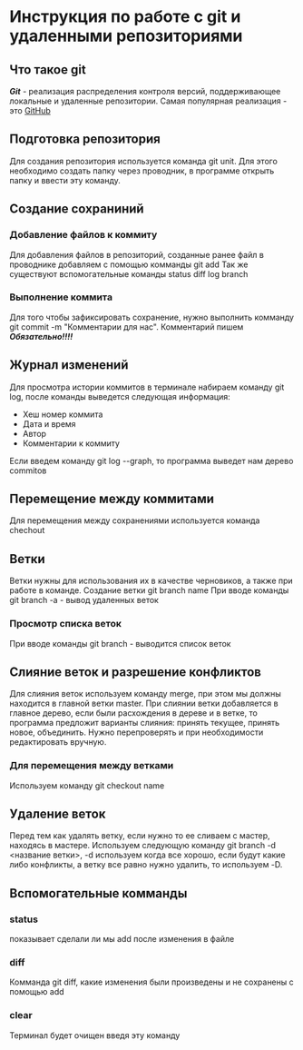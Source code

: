# Инструкция по работе с git и удаленными репозиториями

## Что такое git
***Git*** - реализация распределения контроля версий, поддерживающее локальные и удаленные репозитории. Самая популярная реализация - это  [GitHub](https:\\github.com "переход на GitHub")

## Подготовка репозитория
Для создания репозитория используется команда git unit. Для этого необходимо создать папку через проводник, в программе открыть папку и ввести эту команду. 

## Создание сохраниний
### Добавление файлов к коммиту
Для добавления файлов в репозиторий, созданные ранее файл в проводнике добавляем с помощью комманды git add <file>
Так же существуют вспомогательные команды status diff log branch
### Выполнение коммита
Для того чтобы зафиксировать сохранение, нужно выполнить комманду git commit -m "Комментарии для нас". Комментарий пишем ***Обязательно!!!!***

## Журнал изменений
Для просмотра истории коммитов в терминале набираем команду git log, после команды выведется следующая информация:
* Хеш номер коммита
* Дата и время
* Автор
* Комментарии к коммиту

Если введем команду git log --graph, то программа выведет нам дерево commitов

## Перемещение между коммитами
Для перемещения между сохранениями используется команда chechout

## Ветки
Ветки нужны для использования их в качестве черновиков, а также при работе в команде.
Создание ветки git branch name
При вводе команды git branch -a - вывод удаленных веток 

### Просмотр списка веток
При вводе команды git branch - выводится список веток

## Слияние веток и разрешение конфликтов
Для слияния веток используем команду merge, при этом мы должны находится в главной ветки master. При слиянии ветки добавляется в главное дерево, если были расхождения в дереве и в ветке, то программа предложит варианты слияния: принять текущее, принять новое, объединить. Нужно перепроверять и при необходимости редактировать вручную.

### Для перемещения между ветками
Используем команду git checkout name
  
## Удаление веток
Перед тем как удалять ветку, если нужно то ее сливаем с мастер, находясь в мастере. Используем следующую команду git branch -d <название ветки>, -d используем когда все хорошо, если будут какие либо конфликты, а ветку все равно нужно удалить, то используем -D.

## Вспомогательные комманды
### status
показывает сделали ли мы add после изменения в файле
### diff
Комманда git diff, какие изменения были произведены и не сохранены с помощью add
### clear
Терминал будет очищен введя эту команду

